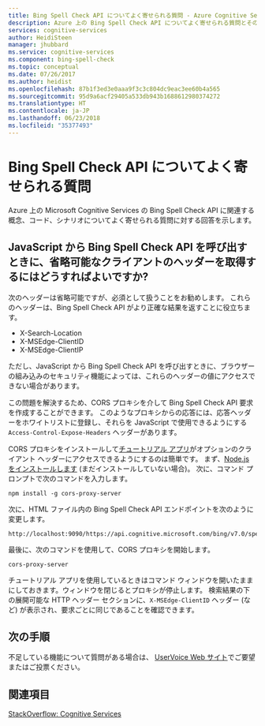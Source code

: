 ```yaml
---
title: Bing Spell Check API についてよく寄せられる質問 - Azure Cognitive Services | Microsoft Docs
description: Azure 上の Bing Spell Check API についてよく寄せられる質問とその回答が掲載されています。
services: cognitive-services
author: HeidiSteen
manager: jhubbard
ms.service: cognitive-services
ms.component: bing-spell-check
ms.topic: conceptual
ms.date: 07/26/2017
ms.author: heidist
ms.openlocfilehash: 87b1f3ed3e0aaa9f3c3c804dc9eac3ee60b4a565
ms.sourcegitcommit: 95d9a6acf29405a533db943b1688612980374272
ms.translationtype: HT
ms.contentlocale: ja-JP
ms.lasthandoff: 06/23/2018
ms.locfileid: "35377493"
---
```

# <a name="frequently-asked-questions-about-the-bing-spell-check-api"></a>Bing Spell Check API についてよく寄せられる質問

 Azure 上の Microsoft Cognitive Services の Bing Spell Check API に関連する概念、コード、シナリオについてよく寄せられる質問に対する回答を示します。

## <a name="how-do-i-get-the-optional-client-headers-when-calling-the-bing-spell-check-api-from-javascript"></a>JavaScript から Bing Spell Check API を呼び出すときに、省略可能なクライアントのヘッダーを取得するにはどうすればよいですか?

次のヘッダーは省略可能ですが、必須として扱うことをお勧めします。 これらのヘッダーは、Bing Spell Check API がより正確な結果を返すことに役立ちます。

- X-Search-Location
- X-MSEdge-ClientID
- X-MSEdge-ClientIP

ただし、JavaScript から Bing Spell Check API を呼び出すときに、ブラウザーの組み込みのセキュリティ機能によっては、これらのヘッダーの値にアクセスできない場合があります。

この問題を解決するため、CORS プロキシを介して Bing Spell Check API 要求を作成することができます。 このようなプロキシからの応答には、応答ヘッダーをホワイトリストに登録し、それらを JavaScript で使用できるようにする `Access-Control-Expose-Headers` ヘッダーがあります。

CORS プロキシをインストールして[チュートリアル アプリ](tutorials/spellcheck.md)がオプションのクライアント ヘッダーにアクセスできるようにするのは簡単です。 まず、[Node.js をインストールします](https://nodejs.org/en/download/) (まだインストールしていない場合)。 次に、コマンド プロンプトで次のコマンドを入力します。

    npm install -g cors-proxy-server

次に、HTML ファイル内の Bing Spell Check API エンドポイントを次のように変更します。

    http://localhost:9090/https://api.cognitive.microsoft.com/bing/v7.0/spellcheck/

最後に、次のコマンドを使用して、CORS プロキシを開始します。

    cors-proxy-server

チュートリアル アプリを使用しているときはコマンド ウィンドウを開いたままにしておきます。ウィンドウを閉じるとプロキシが停止します。 検索結果の下の展開可能な HTTP ヘッダー セクションに、`X-MSEdge-ClientID` ヘッダー (など) が表示され、要求ごとに同じであることを確認できます。

## <a name="next-steps"></a>次の手順

不足している機能について質問がある場合は、 [UserVoice Web サイト](https://cognitive.uservoice.com/)でご要望またはご投票ください。

## <a name="see-also"></a>関連項目

 [StackOverflow: Cognitive Services](http://stackoverflow.com/questions/tagged/microsoft-cognitive)
